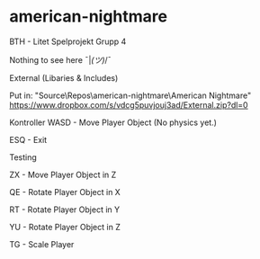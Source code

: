 # american-nightmare
BTH - Litet Spelprojekt Grupp 4

Nothing to see here ¯|_(ツ)_/¯

External (Libaries & Includes)

Put in: "Source\Repos\american-nightmare\American Nightmare\"
https://www.dropbox.com/s/vdcg5puvjouj3ad/External.zip?dl=0

Kontroller
WASD - Move Player Object (No physics yet.)

ESQ - Exit

Testing 

ZX - Move Player Object in Z

QE - Rotate Player Object in X

RT - Rotate Player Object in Y

YU - Rotate Player Object in Z

TG - Scale Player


